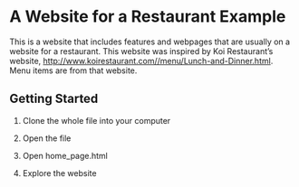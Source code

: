 # A Website for a Restaurant Example

This is a website that includes features and webpages that are usually on a website for a restaurant. This website was inspired by Koi Restaurant’s website, http://www.koirestaurant.com//menu/Lunch-and-Dinner.html. Menu items are from that website.

## Getting Started

1. Clone the whole file into your computer

2. Open the file

3. Open home_page.html

4. Explore the website


